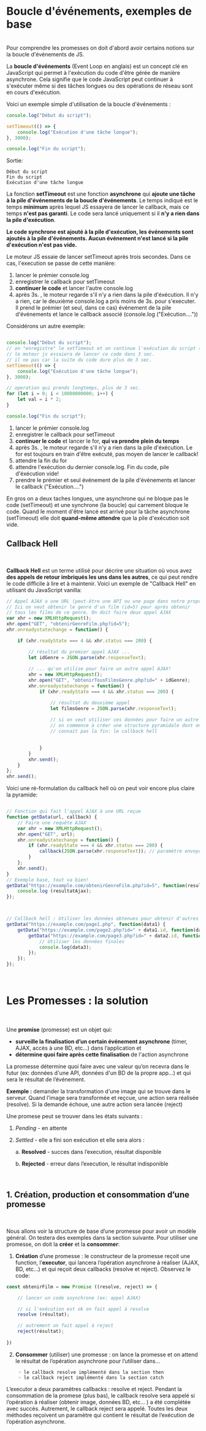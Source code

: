 # Boucle d'événements, exemples de base

<br>
Pour comprendre les promesses on doit d'abord avoir certains notions sur la boucle d'événements de JS.

La **boucle d'événements** (Event Loop en anglais) est un concept clé en JavaScript qui permet à l'exécution du code d'être gérée de manière asynchrone. Cela signifie que le code JavaScript peut continuer à s'exécuter même si des tâches longues ou des opérations de réseau sont en cours d'exécution.

Voici un exemple simple d'utilisation de la boucle d'événements :

```js
console.log("Début du script");

setTimeout(() => {
    console.log("Exécution d'une tâche longue");
}, 3000);

console.log("Fin du script");
```

Sortie: 

```
Début du script
Fin du script
Exécution d'une tâche longue
```

La fonction **setTimeout** est une fonction **asynchrone** qui **ajoute une tâche à la pile d'événements de la boucle d'événements**. Le temps indiqué est le temps **minimum** après lequel JS essayera de lancer le callback, mais ce temps **n'est pas garanti**. Le code sera lancé uniquement si il **n'y a rien dans la pile d'exécution**.

**Le code synchrone est ajouté à la pile d'exécution, les événements sont ajoutés à la pile d'événements. Aucun événement n'est lancé si la pile d'exécution n'est pas vide.**

Le moteur JS essaie de lancer setTimeout après trois secondes. Dans ce cas, l'execution se passe de cette manière:

1. lancer le prémier console.log
2. enregistrer le callback pour setTimeout
3. **continuer le code** et lancer l'autre console.log
4. après 3s. , le moteur regarde s'il n'y a rien dans la pile d'éxécution. Il n'y a rien, car le deuxième console.log a pris moins de 3s. pour s'executer.
Il prend le prémier (et seul, dans ce cas) événement de la pile d'événements et lance le callback associé (console.log ("Exécution...."))

Considérons un autre exemple:
 
```js

console.log("Début du script");
// on "enregistre" le setTimeout et on continue l'exécution du script (le for plus bas)
// le moteur js essaiera de lancer ce code dans 3 sec.
// il ne pas car la suite du code dure plus de 3 sec.
setTimeout(() => {
    console.log("Exécution d'une tâche longue");
}, 3000);

// operation qui prends longtemps, plus de 3 sec.
for (let i = 0; i < 10000000000; i++) {
    let val = i * 2;
}

console.log("Fin du script");

```

1. lancer le prémier console.log
2. enregistrer le callback pour setTimeout
3. **continuer le code** et lancer le for, **qui va prendre plein du temps**
4. après 3s. , le moteur regarde s'il n'y a rien dans la pile d'éxécution. Le for est toujours en train d'être exécuté, pas moyen de lancer le callback!
5. attendre la fin du for  
6. attendre l'exécution du dernier console.log. Fin du code, pile d'éxécution vide!
7. prendre le prémier et seul événement de la pile d'événements et lancer le callback ("Exécution....")
   

En gros on a deux taches longues, une asynchrone qui ne bloque pas le code (setTimeout) et une synchrone (la boucle) qui carrement bloque le code.
Quand le moment d'être lancé est arrivé pour la tâche asynchrone (setTimeout) elle doit **quand-même attendre** que la pile d'exécution soit vide.


## Callback Hell

<br>

**Callback Hell** est un terme utilisé pour décrire une situation où vous avez **des appels de retour imbriqués les uns dans les autres**, ce qui peut rendre le code difficile à lire et à maintenir. Voici un exemple de "Callback Hell" en utilisant du JavaScript vanilla:


```js
// Appel AJAX a une URL (peut-être une API ou une page dans notre propre app où, par exemple, on fait une requête à une BD)
// Ici on veut obtenir le genre d'un film (id=5) pour après obtenir 
// tous les films de ce genre. On doit faire deux appel AJAX
var xhr = new XMLHttpRequest();
xhr.open("GET", "obtenirGenreFilm.php?id=5");
xhr.onreadystatechange = function() {

    if (xhr.readyState === 4 && xhr.status === 200) {

        // résultat du premier appel AJAX ...
        let idGenre = JSON.parse(xhr.responseText);
        
        // ... qu'on utilise pour faire un autre appel AJAX!
        xhr = new XMLHttpRequest();
        xhr.open("GET", "obtenirTousFilmsGenre.php?id=" + idGenre);
        xhr.onreadystatechange = function() {
            if (xhr.readyState === 4 && xhr.status === 200) {

                // résultat du deuxième appel
                let filmsGenre = JSON.parse(xhr.responseText);
            
                // si on veut utiliser ces données pour faire un autre appel
                // on commence à créer une structure pyramidale dont on ne
                // connait pas la fin: le callback hell
        

            }
        }
        xhr.send();
    }
};
xhr.send();
```

Voici une ré-formulation du callback hell où on peut voir encore plus claire la pyramide:

```js

// Fonction qui fait l'appel AJAX à une URL reçue
function getData(url, callback) {
    // Faire une requête AJAX
    var xhr = new XMLHttpRequest();
    xhr.open("GET", url);
    xhr.onreadystatechange = function() {
        if (xhr.readyState === 4 && xhr.status === 200) {
            callback(JSON.parse(xhr.responseText)); // paramètre envoyée dans le callback plus bas
        }
    };
    xhr.send();
}
// Exemple base, tout va bien!
getData("https://example.com/obtenirGenreFilm.php?id=5", function(resultatAjax) {
    console.log (resultatAjax);
});



// Callback hell : Utiliser les données obtenues pour obtenir d'autres données
getData("https://example.com/page1.php", function(data1) {
    getData("https://example.com/page2.php?id=" + data1.id, function(data2) {
        getData("https://example.com/page3.php?id=" + data2.id, function(data3) {
            // Utiliser les données finales
            console.log(data3);
        });
    });
});
```

<br>

# Les Promesses : la solution

<br>

Une **promise** (promesse) est un objet qui: 

- **surveille la finalisation d’un certain événement asynchrone** (timer, AJAX, accès à une BD, etc…) dans l’application et
- **détermine quoi faire après cette finalisation** de l'action asynchrone
  

La promesse détermine quoi faire avec une valeur qu’on recevra dans le futur (ex: données d'une API, données d'un BD de la propre app...) et qui sera le résultat de l’événement.  

**Exemple :** demander la transformation d'une image qui se trouve dans le serveur. Quand l’image sera transformée et reçcue, une action sera réalisée (resolve). Si la demande échoue, une autre action sera lancée (reject) 

Une promese peut se trouver dans les états suivants : 

1. *Pending* - en attente
2. *Settled* - elle a fini son exécution et elle sera alors :
   
    a. **Resolved** - succes dans l’execution, résultat disponible

    b. **Rejected** - erreur dans l’execution, le résultat indisponible


<br>


## 1. Création, production et consommation d’une promesse

<br>

Nous allons voir la structure de base d’une promesse pour avoir un modèle général. On testera des exemples dans la section suivante. 
Pour utiliser une promesse, on doit la **créer** et la **consommer**: 

1. **Création** d’une promesse : le constructeur de la promesse reçoit une function, l’**executor**, qui lancera l’opération asynchrone à réaliser (AJAX, BD, etc…) et qui reçoit deux callbacks (resolve et reject). Observez le code:

```js
const obtenirFilm = new Promise ((resolve, reject) => {

    // lancer un code asynchrone (ex: appel AJAX)

    // si l'exécution est ok on fait appel à resolve
    resolve (résultat);

    // autrement on fait appel à reject
    reject(résultat);
    
})
```


2. **Consommer** (utiliser) une promesse : on lance la promesse et on attend le résultat de l’opération asynchrone pour l’utiliser dans…

        ◦ le callback resolve implémenté dans la section then
        ◦ le callback reject implémenté dans la section catch 


	
L’executor a deux paramètres callbacks : resolve et reject. Pendant la consommation de la promese (plus bas), le callback resolve sera appelé si l’opération à réaliser (obtenir image, données BD, etc… ) a été complétée avec succès. 
Autrement, le callback reject sera appelé. Toutes les deux méthodes reçoivent un paramètre qui contient le résultat de l’exécution de l’opération asynchrone. 
